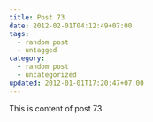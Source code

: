 ```yaml
---
title: Post 73
date: 2012-02-01T04:12:49+07:00
tags:
  - random post
  - untagged
category:
  - random post
  - uncategorized
updated: 2012-01-01T17:20:47+07:00
---
```

This is content of post 73